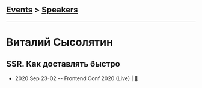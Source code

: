 ## [Events](../README.md) > [Speakers](../speakers.md)
---

# Виталий Сысолятин

## SSR. Как доставлять быстро
- 2020 Sep 23-02 -- Frontend Conf 2020 (Live)  | [:notebook:](https://drive.google.com/file/d/1E-gwt0j6NlOwRFYt20fEqunsSRHQkSPL/view)  
